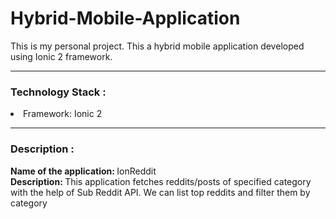# Hybrid-Mobile-Application
This is my personal project. This a hybrid mobile application developed using Ionic 2 framework.

<hr>
<h3>Technology Stack :</h3>
<li>Framework: Ionic 2</li>

<hr>
<h3>Description :</h3>
<p> <b>Name of the application: </b>IonReddit <br> 
<b> Description: </b> This application fetches reddits/posts of specified category with the help of Sub Reddit API. We can list top reddits and filter them by category </p>
